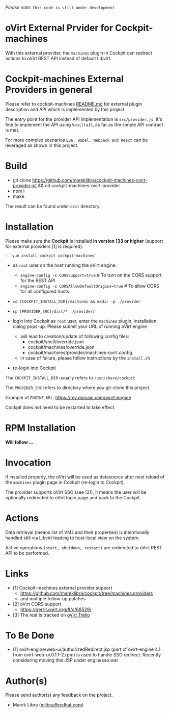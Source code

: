 *Please note:* `this code is still under development`

# oVirt External Prvider for Cockpit-machines
With this external provider, the `machines` plugin in Cockpit can redirect actions to oVirt REST API instead of default Libvirt.
 
# Cockpit-machines External Providers in general 
 Please refer to cockpit-machines [README.md](https://github.com/mareklibra/cockpit/blob/machines.providers/pkg/machines/README.md) for external plugin description and API which is implemented by this project.

 The entry point for the provider API implementation is `src/provider.js`.
 It's fine to implement the API using `VanillaJS`, as far as the simple API contract is met.
 
 For more complex scenarios `ES6, Babel, Webpack and React` can be leveraged as shown in this project. 

# Build
 
 - git clone https://github.com/mareklibra/cockpit-machines-ovirt-provider.git && cd cockpit-machines-ovirt-provider 
 - npm i
 - make
 
 The result can be found under `dist` directory.
 
# Installation
Please make sure the **Cockpit** is installed **in version 133 or higher** (support for external providers [1] is required).
    
    - `yum install cockpit cockpit-machines`

- as `root` user on the host running the oVirt engine:
    - `engine-config -s CORSSupport=true` # To turn on the CORS support for the REST API     
    - `engine-config -s CORSAllowDefaultOrigins=true`  # To allow CORS for all configured hosts

- `cd [COCKPIT_INSTALL_DIR]/machines && mkdir -p ./provider`
- `cp [PROVIDER_SRC]/dist/* ./provider/`
- login into Cockpit as `root` user, enter the `machines` plugin, installation dialog pops-up. Please submit your URL of running oVirt engine 
    - will lead to creation/update of following config files:
        - cockpit/shell/override.json
        - cockpit/machines/override.json
        - cockpit/machines/provider/machines-ovirt.config
    - in case of failure, please follow instructions by the `install.sh`        
- re-login into Cockpit

The `COCKPIT_INSTALL_DIR` usually refers to `/usr/share/cockpit`.

The `PROVIDER_SRC` refers to directory where you git-clone this project.

Example of `ENGINE_URL`: https://my.domain.com/ovirt-engine

Cockpit does not need to be restarted to take effect.

# RPM Installation

**Will follow ...**

# Invocation
If installed properly, the oVirt will be used as datasource after next reload of the `machines` plugin page in Cockpit (re-login to Cockpit).

The provider supports oVirt SSO (see [2]), it means the user will be optionally redirected to oVirt login page and back to the Cockpit. 

# Actions
Data retrieval (means list of VMs and their properties) is intentionally handled still via Libvirt leading to host-local view on the system.

Active operations `(start, shutdown, restart)` are redirected to oVirt REST API to be performed.

  
# Links

- [1] Cockpit-machines external provider support
    - https://github.com/mareklibra/cockpit/tree/machines.providers
    - and multiple follow-up patches
- [2] oVirt CORS support
    - https://gerrit.ovirt.org/#/c/68529/
- [3] The rest is tracked on [oVirt Trello](https://trello.com/c/QXXB6SHu/8-cockpit-upstream-vm-management)

# To Be Done

- [1] ovirt-engine/web-ui/authorizedRedirect.jsp (part of ovirt-engine 4.1 from ovirt-web-ui.0.1.1-2.rpm) is used to handle SSO redirect. Recently considering moving this JSP under enginesso.war
  
# Author(s)
Please send author(s) any feedback on the project.
  
  - Marek Libra ([mlibra@redhat.com](mlibra@redhat.com))
 
